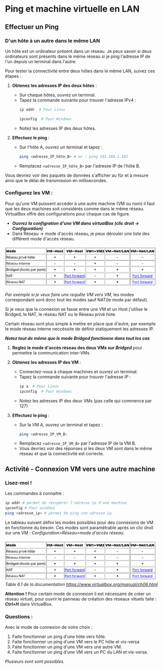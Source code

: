 # Ping et machine virtuelle en LAN

## Effectuer un Ping 

### D'un hôte à un autre dans le même LAN
Un hôte est un ordinateur présent dans un réseau. Je peux savoir si deux ordinateurs sont présents dans le même réseau si je ping l'adresse IP de l'un depuis un terminal dans l'autre.

Pour tester la connectivité entre deux hôtes dans le même LAN, suivez ces étapes :

1. **Obtenez les adresses IP des deux hôtes** :
   - Sur chaque hôtes, ouvrez un terminal.
   - Tapez la commande suivante pour trouver l'adresse IPv4 :
     ```bash
     ip addr  # Pour Linux
     ```
     ```powershell
     ipconfig  # Pour Windows
     ```
   - Notez les adresses IP des deux hôtes.

2. **Effectuez le ping** :
   - Sur l'hôte A, ouvrez un terminal et tapez :
     ```bash
     ping <adresse_IP_hôte_B> # ex : ping 192.168.1.102 
     ```
   - Remplacez `<adresse_IP_hôte_B>` par l'adresse IP de l'hôte B. 

Vous devriez voir des paquets de données s'afficher au fûr et à mesure ainsi que le délai de transmission en millisecondes.

### **Configurez les VM** :
Pour qu'une VM puissent accéder à une autre machine (VM ou nom) il faut que les deux machines soit considérés comme dans le même réseau. VirtualBox offre des configurations pour chaque cas de figure.

- ***Ouvrez la configration d'une VM dans virtualBox (clic droit -> Configuration)***
- Dans Réseau -> mode d'accès réseau, je peux dérouler une liste des différent mode d'accès réseau.

![alt text](image.png)

*Par exemple si je veux faire une requête VM vers VM*, les modes correspondant sont donc tout les modes sauf NAT(le mode par défaut).

Si je veux que la connexion se fasse entre une VM et un Host j'utilise le Bridged, le NAT, le réseau NAT ou le Réseau privé hote.

Certain réseau sont plus simple à mettre en place que d'autre, par exemple le mode réseau interne neccéssite de définir statiquement les adresses IP.

***Notez tout de même que le mode Bridged fonctionne dans tout les cas***

1. **Reglez le mode d'accès réseau des deux VMs sur *Bridged*** pour permettre la communication inter-VMs.
2. **Obtenez les adresses IP des VM** :
   - Connectez-vous à chaque machines et ouvrez un terminal.
   - Tapez la commande suivante pour trouver l'adresse IP :
     ```bash
     ip a  # Pour Linux
     ipconfig  # Pour Windows
     ```
   - Notez les adresses IP des deux VMs (pas celle qui commence par 127)

3. **Effectuez le ping** :
   - Sur la VM A, ouvrez un terminal et tapez :
     ```bash
     ping <adresse_IP_VM_B>
     ```
   - Remplacez `<adresse_IP_VM_B>` par l'adresse IP de la VM B. 
   - Vous devriez voir des réponses si les deux VM sont dans le même réseau et que la connectivité est correcte.

## Activité - Connexion VM vers une autre machine
### Lisez-moi !
Les commandes à connaitre :
```bash
ip addr # permet de récupérer l'adresse ip d'une machine
ipconfig # Pour windows
ping <adresse_ip> # permet de ping une adresse ip
```

Le tableau suivant défini les modes possibles pour des connexions de VM en fonctionne du besoin. Ces modes sont paramétrable après un clic droit sur une VM : *Configuration>Réseau>mode d'accès réseau*.

![alt text](image.png)
*Table 6.1 de la documentation https://www.virtualbox.org/manual/ch06.html*

**Attention !** Pour certain mode de connexion il est nécessaire de créer un réseau virtuel, pour ouvrir le panneau de création des réseaux vituels faite : ***Ctrl+H*** dans VirtualBox.

### Questions :

Avec le mode de connexion de votre choix :

1. Faite fonctionner un ping d'une hôte vers hôte.
2. Faite fonctionner un ping d'une VM vers le PC hôte et vis-versa
3. Faite fonctionner un ping d'une VM vers une autre VM.
4. Faite fonctionner un ping d'une VM vers un PC du LAN et vis-versa.

*Plusieurs sont sont possibles.*
